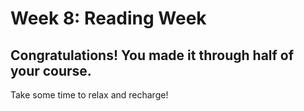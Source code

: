 # Week 8: Reading Week

## Congratulations! You made it through half of your course.

Take some time to relax and recharge!

<YouTube
  title="Deep Underwater • Relaxing Sleep Music in an Underwater Paradise"
  url="https://www.youtube.com/embed/OVct34NUk3U"
/>
